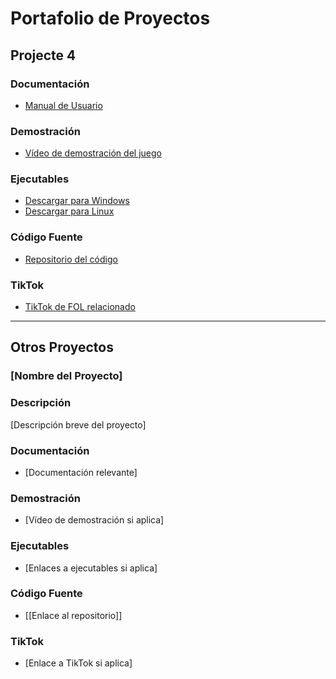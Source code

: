 # Portafolio de Proyectos

## Projecte 4

### Documentación

- [Manual de Usuario](https://docs.google.com/document/d/1j-MgLMBubWbzjcbLy2urX9RNEipy6LXtMXCrAfXl8zE/edit?usp=sharing)


### Demostración

- [Vídeo de demostración del juego](https://www.youtube.com/watch?v=m98aDo19l98)

### Ejecutables

- [Descargar para Windows](https://drive.google.com/file/d/1BV5VRdx1g7RGHs0aYsp2VpeX-VhBFsVy/view?usp=sharing)
- [Descargar para Linux](https://drive.google.com/file/d/1VmgVjpdNxa_yro2Jn4ObUwvetiCO14v5/view?usp=sharing)
                         

### Código Fuente

- [Repositorio del código](https://gitlab.com/rodo.leon.marc/recuperacio-projecte4.git)

### TikTok

- [TikTok de FOL relacionado](https://www.tiktok.com/@user9814061405971/video/7379813269462109473)

---

## Otros Proyectos

### [Nombre del Proyecto]

### Descripción
[Descripción breve del proyecto]

### Documentación

- [Documentación relevante]

### Demostración

- [Vídeo de demostración si aplica]

### Ejecutables

- [Enlaces a ejecutables si aplica]

### Código Fuente

- [[Enlace al repositorio]]

### TikTok

- [Enlace a TikTok si aplica]

